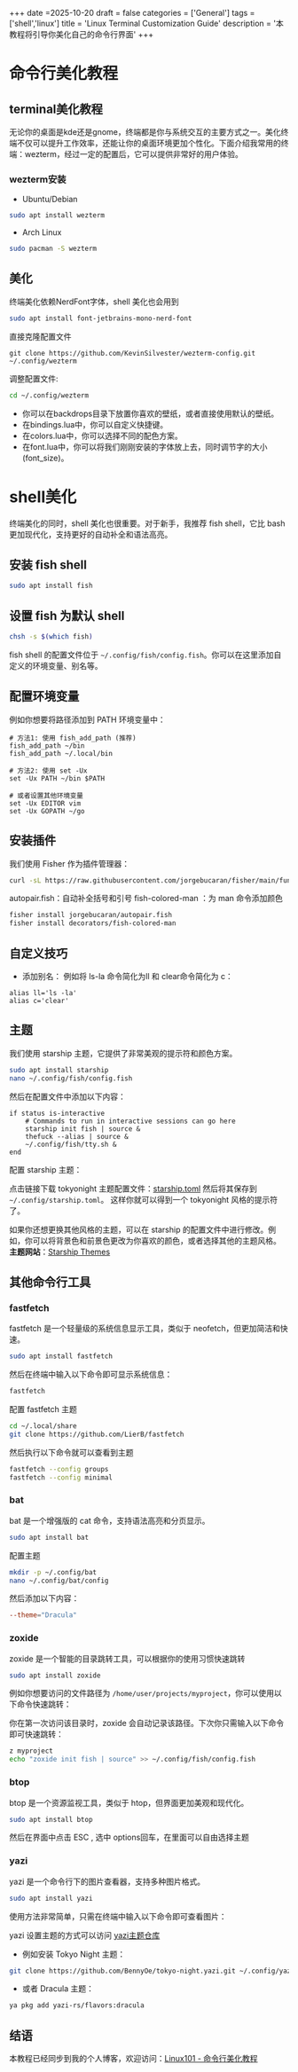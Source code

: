 +++
date =2025-10-20
draft = false
categories = ['General']
tags = ['shell','linux']
title = 'Linux Terminal Customization Guide'
description = '本教程将引导你美化自己的命令行界面'
+++

# 命令行美化教程


## terminal美化教程

无论你的桌面是kde还是gnome，终端都是你与系统交互的主要方式之一。美化终端不仅可以提升工作效率，还能让你的桌面环境更加个性化。下面介绍我常用的终端：wezterm，经过一定的配置后，它可以提供非常好的用户体验。

### wezterm安装

 
- Ubuntu/Debian
```bash
sudo apt install wezterm
```
- Arch Linux
```bash
sudo pacman -S wezterm
```
## 美化
终端美化依赖NerdFont字体，shell 美化也会用到
```bash
sudo apt install font-jetbrains-mono-nerd-font
```


直接克隆配置文件
```
git clone https://github.com/KevinSilvester/wezterm-config.git ~/.config/wezterm
```

调整配置文件:
```bash
cd ~/.config/wezterm
```

- 你可以在backdrops目录下放置你喜欢的壁纸，或者直接使用默认的壁纸。
- 在bindings.lua中，你可以自定义快捷键。
- 在colors.lua中，你可以选择不同的配色方案。
- 在font.lua中，你可以将我们刚刚安装的字体放上去，同时调节字的大小(font_size)。

# shell美化

终端美化的同时，shell 美化也很重要。对于新手，我推荐 fish shell，它比 bash 更加现代化，支持更好的自动补全和语法高亮。

## 安装 fish shell
```bash
sudo apt install fish
```
## 设置 fish 为默认 shell
```bash
chsh -s $(which fish)
```

fish shell 的配置文件位于 `~/.config/fish/config.fish`。你可以在这里添加自定义的环境变量、别名等。

## 配置环境变量

例如你想要将路径添加到 PATH 环境变量中：

```fish
# 方法1: 使用 fish_add_path (推荐)
fish_add_path ~/bin
fish_add_path ~/.local/bin

# 方法2: 使用 set -Ux
set -Ux PATH ~/bin $PATH

# 或者设置其他环境变量
set -Ux EDITOR vim
set -Ux GOPATH ~/go
```
## 安装插件
我们使用 Fisher 作为插件管理器：

```bash
curl -sL https://raw.githubusercontent.com/jorgebucaran/fisher/main/functions/fisher.fish | source && fisher install jorgebucaran/fisher
```

autopair.fish：自动补全括号和引号
fish-colored-man ：为 man 命令添加颜色
```bash
fisher install jorgebucaran/autopair.fish
fisher install decorators/fish-colored-man
```
## 自定义技巧
- 添加别名：
例如将 ls-la 命令简化为ll 和 clear命令简化为 c：

```fish
alias ll='ls -la' 
alias c='clear'
```

## 主题

我们使用 starship 主题，它提供了非常美观的提示符和颜色方案。

```bash
sudo apt install starship
nano ~/.config/fish/config.fish
```
然后在配置文件中添加以下内容：


``` fish
if status is-interactive
    # Commands to run in interactive sessions can go here
	starship init fish | source &
	thefuck --alias | source &
	~/.config/fish/tty.sh &
end
```


配置 starship 主题：

点击链接下载 tokyonight 主题配置文件：[starship.toml](https://raw.githubusercontent.com/starship/starship/main/presets/tokyonight.toml) 
然后将其保存到 `~/.config/starship.toml`。
这样你就可以得到一个 tokyonight 风格的提示符了。

如果你还想更换其他风格的主题，可以在 starship 的配置文件中进行修改。例如，你可以将背景色和前景色更改为你喜欢的颜色，或者选择其他的主题风格。
**主题网站**：[Starship Themes](https://starship.rs/presets/)

## 其他命令行工具

### fastfetch 
fastfetch 是一个轻量级的系统信息显示工具，类似于 neofetch，但更加简洁和快速。

```bash
sudo apt install fastfetch
```
然后在终端中输入以下命令即可显示系统信息：
```bash
fastfetch
```
配置 fastfetch 主题
```bash
cd ~/.local/share
git clone https://github.com/LierB/fastfetch
```
然后执行以下命令就可以查看到主题
```bash
fastfetch --config groups
fastfetch --config minimal
```

### bat 
bat 是一个增强版的 cat 命令，支持语法高亮和分页显示。
```bash
sudo apt install bat
```

配置主题
```bash
mkdir -p ~/.config/bat
nano ~/.config/bat/config
```
然后添加以下内容：
```toml
--theme="Dracula"
```

### zoxide
zoxide 是一个智能的目录跳转工具，可以根据你的使用习惯快速跳转

```bash
sudo apt install zoxide
```
例如你想要访问的文件路径为 `/home/user/projects/myproject`，你可以使用以下命令快速跳转：

你在第一次访问该目录时，zoxide 会自动记录该路径。下次你只需输入以下命令即可快速跳转：

```bash
z myproject
echo "zoxide init fish | source" >> ~/.config/fish/config.fish
```

### btop

btop 是一个资源监视工具，类似于 htop，但界面更加美观和现代化。

```bash
sudo apt install btop
```
然后在界面中点击 ESC , 选中 options回车，在里面可以自由选择主题

### yazi

yazi 是一个命令行下的图片查看器，支持多种图片格式。

```bash
sudo apt install yazi
```
使用方法非常简单，只需在终端中输入以下命令即可查看图片：

yazi 设置主题的方式可以访问 [yazi主题仓库](https://github.com/yazi-rs/flavors?tab=readme-ov-file)

- 例如安装 Tokyo Night 主题：
```bash
git clone https://github.com/BennyOe/tokyo-night.yazi.git ~/.config/yazi/flavors/tokyo-night.yazi 
```
-  或者 Dracula 主题：
```bash
ya pkg add yazi-rs/flavors:dracula
```
 

## 结语

本教程已经同步到我的个人博客，欢迎访问：[Linux101 - 命令行美化教程](https://capoo-fan.github.io/posts/linux-terminal-customization-guide/)